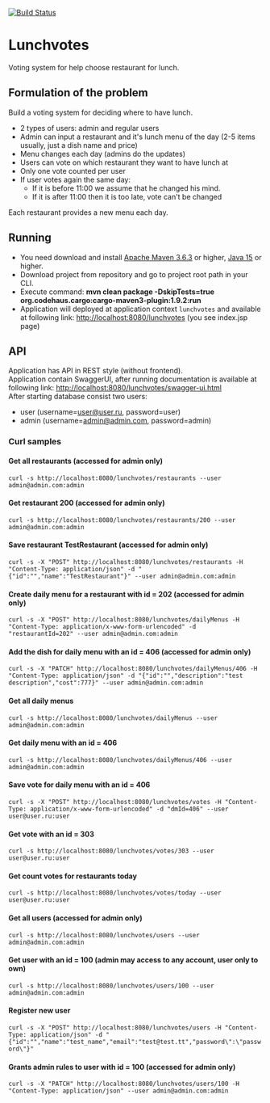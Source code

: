 [![Build Status](https://travis-ci.com/AlexanderChiglintsev/lunchvotes.svg?branch=main)](travis-ci.com/AlexanderChiglintsev/lunchvotes)

# Lunchvotes 
Voting system for help choose restaurant for lunch.

## Formulation of the problem
Build a voting system for deciding where to have lunch.

 * 2 types of users: admin and regular users
 * Admin can input a restaurant and it's lunch menu of the day (2-5 items usually, just a dish name and price)
 * Menu changes each day (admins do the updates)
 * Users can vote on which restaurant they want to have lunch at
 * Only one vote counted per user
 * If user votes again the same day:
   - If it is before 11:00 we assume that he changed his mind.
   - If it is after 11:00 then it is too late, vote can't be changed

Each restaurant provides a new menu each day.

## Running
- You need download and install [Apache Maven 3.6.3](https://maven.apache.org/download.cgi) or higher, [Java 15](https://www.oracle.com/ru/java/technologies/javase-downloads.html) or higher.
- Download project from repository and go to project root path in your CLI.
- Execute command: **mvn clean package -DskipTests=true org.codehaus.cargo:cargo-maven3-plugin:1.9.2:run**
- Application will deployed at application context `lunchvotes` and available at following link: [http://localhost:8080/lunchvotes](http://localhost:8080/lunchvotes) (you see index.jsp page)

## API
Application has API in REST style (without frontend).  
Application contain SwaggerUI, after running documentation is available at following link: [http://localhost:8080/lunchvotes/swagger-ui.html](http://localhost:8080/lunchvotes/swagger-ui.html)  
After starting database consist two users:
* user (username=user@user.ru, password=user)
* admin (username=admin@admin.com, password=admin)

### Curl samples

#### Get all restaurants (accessed for admin only)
`curl -s http://localhost:8080/lunchvotes/restaurants --user admin@admin.com:admin`

#### Get restaurant 200 (accessed for admin only)
`curl -s http://localhost:8080/lunchvotes/restaurants/200 --user admin@admin.com:admin`

#### Save restaurant TestRestaurant (accessed for admin only)
`curl -s -X "POST" http://localhost:8080/lunchvotes/restaurants -H "Content-Type: application/json" -d "{"id":"","name":"TestRestaurant"}" --user admin@admin.com:admin`

#### Create daily menu for a restaurant with id = 202 (accessed for admin only)
`curl -s -X "POST" http://localhost:8080/lunchvotes/dailyMenus -H "Content-Type: application/x-www-form-urlencoded" -d "restaurantId=202" --user admin@admin.com:admin`

#### Add the dish for daily menu with an id = 406 (accessed for admin only)
`curl -s -X "PATCH" http://localhost:8080/lunchvotes/dailyMenus/406 -H "Content-Type: application/json" -d "{"id":"","description":"test description","cost":777}" --user admin@admin.com:admin`

#### Get all daily menus
`curl -s http://localhost:8080/lunchvotes/dailyMenus --user admin@admin.com:admin`

#### Get daily menu with an id = 406
`curl -s http://localhost:8080/lunchvotes/dailyMenus/406 --user admin@admin.com:admin`

#### Save vote for daily menu with an id = 406
`curl -s -X "POST" http://localhost:8080/lunchvotes/votes -H "Content-Type: application/x-www-form-urlencoded" -d "dmId=406" --user user@user.ru:user`

#### Get vote with an id = 303
`curl -s http://localhost:8080/lunchvotes/votes/303 --user user@user.ru:user`

#### Get count votes for restaurants today
`curl -s http://localhost:8080/lunchvotes/votes/today --user user@user.ru:user`

#### Get all users (accessed for admin only)
`curl -s http://localhost:8080/lunchvotes/users --user admin@admin.com:admin`

#### Get user with an id = 100 (admin may access to any account, user only to own)
`curl -s http://localhost:8080/lunchvotes/users/100 --user admin@admin.com:admin`

#### Register new user
`curl -s -X "POST" http://localhost:8080/lunchvotes/users -H "Content-Type: application/json" -d "{"id":"","name":"test_name","email":"test@test.tt","password\":\"password\"}"`

#### Grants admin rules to user with id = 100 (accessed for admin only)
`curl -s -X "PATCH" http://localhost:8080/lunchvotes/users/100 -H "Content-Type: application/json" --user admin@admin.com:admin`
